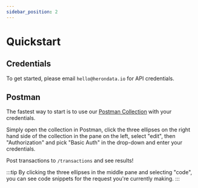 ```yaml
---
sidebar_position: 2
---
```


# Quickstart

## Credentials

To get started, please email `hello@herondata.io` for API credentials.

## Postman

The fastest way to start is to use our [Postman
Collection](https://postman.herondata.io/) with your credentials.

Simply open the collection in Postman, click the three ellipses on the right
hand side of the collection in the pane on the left, select "edit", then
"Authorization" and pick "Basic Auth" in the drop-down and enter your
credentials.

Post transactions to `/transactions` and see results!

:::tip
By clicking the three ellipses in the middle pane and selecting "code", you
can see code snippets for the request you're currently making.
:::

